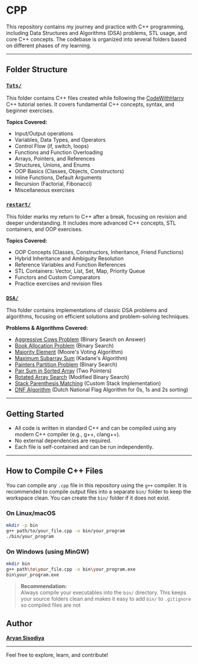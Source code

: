 # CPP

This repository contains my journey and practice with C++ programming, including Data Structures and Algorithms (DSA) problems, STL usage, and core C++ concepts. The codebase is organized into several folders based on different phases of my learning.

---

## Folder Structure

### [`Tuts/`](Tuts/)

This folder contains C++ files created while following the [CodeWithHarry](https://www.codewithharry.com/) C++ tutorial series. It covers fundamental C++ concepts, syntax, and beginner exercises.

**Topics Covered:**

- Input/Output operations
- Variables, Data Types, and Operators
- Control Flow (if, switch, loops)
- Functions and Function Overloading
- Arrays, Pointers, and References
- Structures, Unions, and Enums
- OOP Basics (Classes, Objects, Constructors)
- Inline Functions, Default Arguments
- Recursion (Factorial, Fibonacci)
- Miscellaneous exercises

### [`restart/`](restart/)

This folder marks my return to C++ after a break, focusing on revision and deeper understanding. It includes more advanced C++ concepts, STL containers, and OOP exercises.

**Topics Covered:**

- OOP Concepts (Classes, Constructors, Inheritance, Friend Functions)
- Hybrid Inheritance and Ambiguity Resolution
- Reference Variables and Function References
- STL Containers: Vector, List, Set, Map, Priority Queue
- Functors and Custom Comparators
- Practice exercises and revision files

### [`DSA/`](DSA/)

This folder contains implementations of classic DSA problems and algorithms, focusing on efficient solutions and problem-solving techniques.

**Problems & Algorithms Covered:**

- [Aggressive Cows Problem](DSA/aggresive_cows_problem.cpp) (Binary Search on Answer)
- [Book Allocation Problem](DSA/book_allocation_problem.cpp) (Binary Search)
- [Majority Element](DSA/majority_element.cpp) (Moore's Voting Algorithm)
- [Maximum Subarray Sum](DSA/maximum_subarray_sum.cpp) (Kadane's Algorithm)
- [Painters Partition Problem](DSA/painters_partition_problem.cpp) (Binary Search)
- [Pair Sum in Sorted Array](DSA/pair_sum.cpp) (Two Pointers)
- [Rotated Array Search](DSA/rotated_array_search.cpp) (Modified Binary Search)
- [Stack Parenthesis Matching](DSA/stack_parenthesis_matching.cpp) (Custom Stack Implementation)
- [DNF Algorithm](DSA/DNF_algorithm.cpp) (Dutch National Flag Algorithm for 0s, 1s and 2s sorting)

---

## Getting Started

- All code is written in standard C++ and can be compiled using any modern C++ compiler (e.g., g++, clang++).
- No external dependencies are required.
- Each file is self-contained and can be run independently.

---

## How to Compile C++ Files

You can compile any `.cpp` file in this repository using the `g++` compiler. It is recommended to compile output files into a separate `bin/` folder to keep the workspace clean. You can create the `bin/` folder if it does not exist.

### On Linux/macOS

```sh
mkdir -p bin
g++ path/to/your_file.cpp -o bin/your_program
./bin/your_program
```

### On Windows (using MinGW)

```sh
mkdir bin
g++ path\to\your_file.cpp -o bin\your_program.exe
bin\your_program.exe
```

> **Recommendation:**  
> Always compile your executables into the `bin/` directory. This keeps your source folders clean and makes it easy to add `bin/` to `.gitignore` so compiled files are not

## Author

**[Aryan Sisodiya](https://github.com/InfinityxR9)**

---

Feel free to explore, learn, and contribute!
